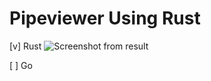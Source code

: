 # Pipeviewer Using Rust

[v] Rust
![Screenshot from result](assets/Screenshot%20from%202023-09-22%2011-31-05.png])

[ ] Go